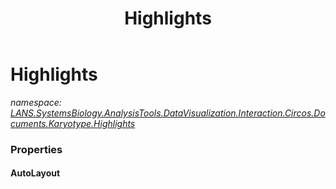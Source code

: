 ﻿---
title: Highlights
---

# Highlights
_namespace: [LANS.SystemsBiology.AnalysisTools.DataVisualization.Interaction.Circos.Documents.Karyotype.Highlights](N-LANS.SystemsBiology.AnalysisTools.DataVisualization.Interaction.Circos.Documents.Karyotype.Highlights.html)_





### Properties

#### AutoLayout


